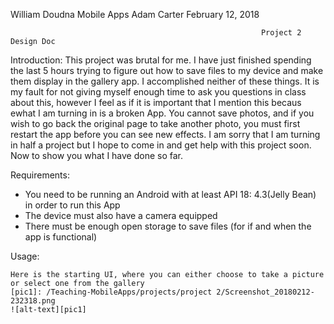 William Doudna
Mobile Apps
Adam Carter
February 12, 2018

                                                            Project 2 Design Doc
  Introduction: This project was brutal for me. I have just finished spending the last 5 hours trying to figure out how to save files to
  my device and make them display in the gallery app. I accomplished neither of these things. It is my fault for not giving myself enough time 
  to ask you questions in class about this, however I feel as if it is important that I mention this becaus ewhat I am turning in is a broken App.
  You cannot save photos, and if you wish to go back the original page to take another photo, you must first restart the app before 
  you can see new effects. I am sorry that I am turning in half a project but I hope to come in and get help with this project soon. Now to 
  show you what I have done so far.
  
  Requirements:
  * You need to be running an Android with at least API 18: 4.3(Jelly Bean) in order to run this App
  * The device must also have a camera equipped
  * There must be enough open storage to save files (for if and when the app is functional)
  
  Usage:
  
    Here is the starting UI, where you can either choose to take a picture or select one from the gallery
    [pic1]: /Teaching-MobileApps/projects/project 2/Screenshot_20180212-232318.png
    ![alt-text][pic1]
